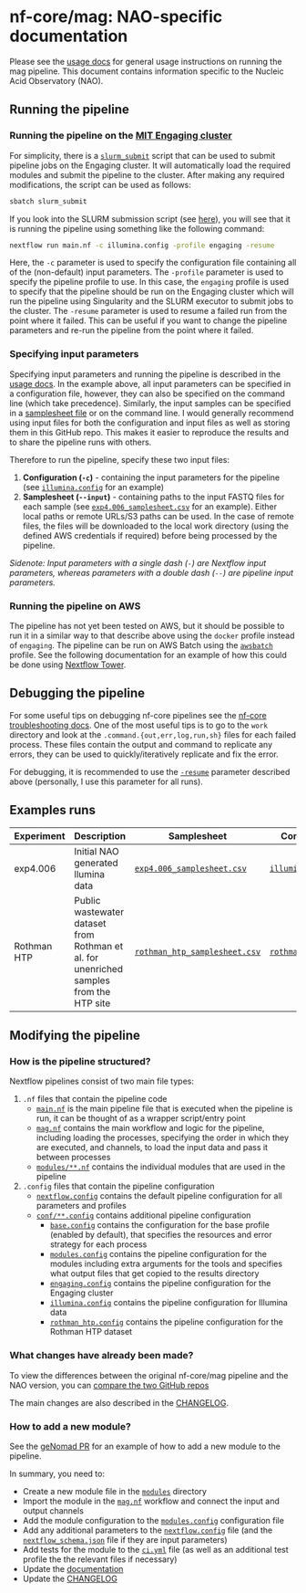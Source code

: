 # nf-core/mag: NAO-specific documentation

Please see the [usage docs](https://nf-co.re/mag/usage) for general usage instructions on running the mag pipeline. This document contains information specific to the Nucleic Acid Observatory (NAO).

## Running the pipeline

### Running the pipeline on the [MIT Engaging cluster](https://engaging-web.mit.edu/eofe-wiki/)

For simplicity, there is a [`slurm_submit`](../slurm_submit) script that can be used to submit pipeline jobs on the Engaging cluster. It will automatically load the required modules and submit the pipeline to the cluster. After making any required modifications, the script can be used as follows:

```bash
sbatch slurm_submit
```

If you look into the SLURM submission script (see [here](../slurm_submit#L44)), you will see that it is running the pipeline using something like the following command:

```bash
nextflow run main.nf -c illumina.config -profile engaging -resume
```

Here, the `-c` parameter is used to specify the configuration file containing all of the (non-default) input parameters. The `-profile` parameter is used to specify the pipeline profile to use. In this case, the `engaging` profile is used to specify that the pipeline should be run on the Engaging cluster which will run the pipeline using Singularity and the SLURM executor to submit jobs to the cluster. The `-resume` parameter is used to resume a failed run from the point where it failed. This can be useful if you want to change the pipeline parameters and re-run the pipeline from the point where it failed.

### Specifying input parameters

Specifying input parameters and running the pipeline is described in the [usage docs](https://nf-co.re/mag/usage). In the example above, all input parameters can be specified in a configuration file, however, they can also be specified on the command line (which take precedence). Similarly, the input samples can be specified in a [samplesheet file]((https://nf-co.re/mag/usage#samplesheet-input-file)) or on the command line. I would generally recommend using input files for both the configuration and input files as well as storing them in this GitHub repo. This makes it easier to reproduce the results and to share the pipeline runs with others.

Therefore to run the pipeline, specify these two input files:
1. **Configuration (`-c`)** - containing the input parameters for the pipeline (see [`illumina.config`](../conf/illumina.config) for an example)
2. **Samplesheet (`--input`)** - containing paths to the input FASTQ files for each sample (see [`exp4.006_samplesheet.csv`](../data/exp4.006_samplesheet.csv) for an example). Either local paths or remote URLs/S3 paths can be used. In the case of remote files, the files will be downloaded to the local work directory (using the defined AWS credentials if required) before being processed by the pipeline.

_Sidenote: Input parameters with a single dash (`-`) are Nextflow input parameters, whereas parameters with a double dash (`--`) are pipeline input parameters._

### Running the pipeline on AWS

The pipeline has not yet been tested on AWS, but it should be possible to run it in a similar way to that describe above using the `docker` profile instead of `engaging`. The pipeline can be run on AWS Batch using the [`awsbatch`](https://github.com/nf-core/configs/blob/master/conf/awsbatch.config) profile. See the following documentation for an example of how this could be done using [Nextflow Tower](https://help.tower.nf/22.3/compute-envs/aws-batch).


## Debugging the pipeline

For some useful tips on debugging nf-core pipelines see the [nf-core troubleshooting docs](https://nf-co.re/docs/usage/troubleshooting). One of the most useful tips is to go to the `work` directory and look at the `.command.{out,err,log,run,sh}` files for each failed process. These files contain the output and command to replicate any errors, they can be used to quickly/iteratively replicate and fix the error.

For debugging, it is recommended to use the [`-resume`](https://www.nextflow.io/docs/latest/tracing.html#resuming-a-failed-workflow) parameter described above (personally, I use this parameter for all runs).

## Examples runs

| Experiment | Description | Samplesheet | Configuration | AWS S3 Results |
|------------|-------------|-------------|---------------|----------------|
| exp4.006 | Initial NAO generated llumina data | [`exp4.006_samplesheet.csv`](../data/exp4.006_samplesheet.csv) | [`illumina.config`](../conf/illumina.config) | [`s3://nao-illumina-private/exp4.006/mag_results`](https://s3.console.aws.amazon.com/s3/buckets/nao-illumina-private?region=us-east-1&prefix=exp4.006/mag_results/&showversions=false) |
| Rothman HTP | Public wastewater dataset from Rothman et al. for unenriched samples from the HTP site | [`rothman_htp_samplesheet.csv`](../data/rothman_htp_samplesheet.csv) | [`rothman_htp.config`](../conf/rothman_htp.config) | [`s3://nao-phil-public/mag/results_rothman_htp`](https://s3.console.aws.amazon.com/s3/buckets/nao-phil-public?region=us-east-1&prefix=mag/results_rothman_htp/&showversions=false) |

## Modifying the pipeline

### How is the pipeline structured?

Nextflow pipelines consist of two main file types:
1. `.nf` files that contain the pipeline code
    - [`main.nf`](../main.nf) is the main pipeline file that is executed when the pipeline is run, it can be thought of as a wrapper script/entry point
    - [`mag.nf`](../workflows/mag.nf) contains the main workflow and logic for the pipeline, including loading the processes, specifying the order in which they are executed, and channels, to load the input data and pass it between processes
    - [`modules/**.nf`](../modules) contains the individual modules that are used in the pipeline
2. `.config` files that contain the pipeline configuration
    - [`nextflow.config`](../nextflow.config) contains the default pipeline configuration for all parameters and profiles
    - [`conf/**.config`](../conf) contains additional pipeline configuration
        - [`base.config`](../conf/base.config) contains the configuration for the base profile (enabled by default), that specifies the resources and error strategy for each process
        - [`modules.config`](../conf/modules.config) contains the pipeline configuration for the modules including extra arguments for the tools and specifies what output files that get copied to the results directory
        - [`engaging.config`](../conf/engaging.config) contains the pipeline configuration for the Engaging cluster
        - [`illumina.config`](../conf/illumina.config) contains the pipeline configuration for Illumina data
        - [`rothman_htp.config`](../conf/rothman_htp.config) contains the pipeline configuration for the Rothman HTP dataset

### What changes have already been made?

To view the differences between the original nf-core/mag pipeline and the NAO version, you can [compare the two GitHub repos](https://github.com/nf-core/mag/compare/dev...naobservatory:mag:main)

The main changes are also described in the [CHANGELOG](../CHANGELOG.md).

### How to add a new module?

See the [geNomad PR](https://github.com/nf-core/mag/pull/364) for an example of how to add a new module to the pipeline.

In summary, you need to:

- Create a new module file in the [`modules`](../modules) directory
- Import the module in the [`mag.nf`](../workflows/mag.nf) workflow and connect the input and output channels
- Add the module configuration to the [`modules.config`](../conf/modules.config) configuration file
- Add any additional parameters to the [`nextflow.config`](../nextflow.config) file (and the [`nextflow_schema.json`](../nextflow_schema.json) file if they are input parameters)
- Add tests for the module to the [`ci.yml`](../.github/workflows/ci.yml) file (as well as an additional test profile the the relevant files if necessary)
- Update the [documentation](../docs)
- Update the [CHANGELOG](../CHANGELOG.md)